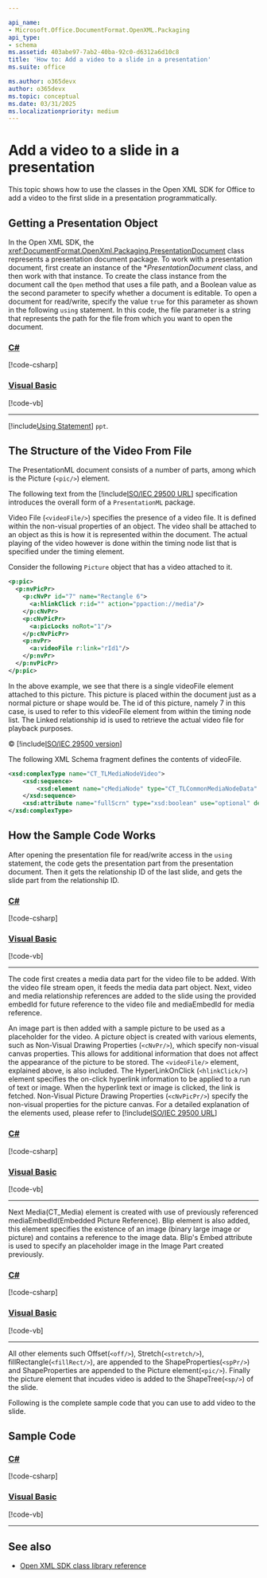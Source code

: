 ```yaml
---

api_name:
- Microsoft.Office.DocumentFormat.OpenXML.Packaging
api_type:
- schema
ms.assetid: 403abe97-7ab2-40ba-92c0-d6312a6d10c8
title: 'How to: Add a video to a slide in a presentation'
ms.suite: office

ms.author: o365devx
author: o365devx
ms.topic: conceptual
ms.date: 03/31/2025
ms.localizationpriority: medium
---
```


# Add a video to a slide in a presentation

This topic shows how to use the classes in the Open XML SDK for
Office to add a video to the first slide in a presentation
programmatically.

## Getting a Presentation Object 

In the Open XML SDK, the <xref:DocumentFormat.OpenXml.Packaging.PresentationDocument> class represents a
presentation document package. To work with a presentation document,
first create an instance of the **PresentationDocument* class, and then work with
that instance. To create the class instance from the document call the
`Open` method that uses a file path, and a
Boolean value as the second parameter to specify whether a document is
editable. To open a document for read/write, specify the value `true` for this parameter as shown in the following
`using` statement. In this code, the file
parameter is a string that represents the path for the file from which
you want to open the document.

### [C#](#tab/cs-1)
[!code-csharp[](../../samples/presentation/add_video/cs/Program.cs#snippet1)]

### [Visual Basic](#tab/vb-1)
[!code-vb[](../../samples/presentation/add_video/vb/Program.vb#snippet1)]
***


[!include[Using Statement](../includes/presentation/using-statement.md)] `ppt`.


## The Structure of the Video From File

The PresentationML document consists of a number of parts, among which is the Picture (`<pic/>`) element.

The following text from the [!include[ISO/IEC 29500 URL](../includes/iso-iec-29500-link.md)] specification introduces the overall form of a `PresentationML` package.

Video File (`<videoFile/>`) specifies the presence of a video file. It is defined within the non-visual properties of an object. The video shall be attached to an object as this is how it is represented within the document. The actual playing of the video however is done within the timing node list that is specified under the timing element.

Consider the following ``Picture`` object that has a video attached to it.

```xml
<p:pic>  
  <p:nvPicPr>  
    <p:cNvPr id="7" name="Rectangle 6">  
      <a:hlinkClick r:id="" action="ppaction://media"/>  
    </p:cNvPr>  
    <p:cNvPicPr>  
      <a:picLocks noRot="1"/>  
    </p:cNvPicPr>  
    <p:nvPr>  
      <a:videoFile r:link="rId1"/>  
    </p:nvPr>  
  </p:nvPicPr>  
</p:pic>
```

In the above example, we see that there is a single videoFile element attached to this picture. This picture is placed within the document just as a normal picture or shape would be. The id of this picture, namely 7 in this case, is used to refer to this videoFile element from within the timing node list. The Linked relationship id is used to retrieve the actual video file for playback purposes. 

&copy; [!include[ISO/IEC 29500 version](../includes/iso-iec-29500-version.md)]

The following XML Schema fragment defines the contents of videoFile.

```xml
<xsd:complexType name="CT_TLMediaNodeVideo">
	<xsd:sequence>
		<xsd:element name="cMediaNode" type="CT_TLCommonMediaNodeData" minOccurs="1" maxOccurs="1"/>
	</xsd:sequence>
	<xsd:attribute name="fullScrn" type="xsd:boolean" use="optional" default="false"/>
</xsd:complexType>
```

## How the Sample Code Works

After opening the presentation file for read/write access in the `using` statement, the code gets the presentation
part from the presentation document. Then it gets the relationship ID of
the last slide, and gets the slide part from the relationship ID.


### [C#](#tab/cs-2)
[!code-csharp[](../../samples/presentation/add_video/cs/Program.cs#snippet2)]

### [Visual Basic](#tab/vb-2)
[!code-vb[](../../samples/presentation/add_video/vb/Program.vb#snippet2)]
***

The code first creates a media data part for the video file to be added. With the video file stream open, it feeds the media data part object. Next, video and media relationship references are added to the slide using the provided embedId for future reference to the video file and mediaEmbedId for media reference.

An image part is then added with a sample picture to be used as a placeholder for the video. A picture object is created with various elements, such as Non-Visual Drawing Properties (`<cNvPr/>`), which specify non-visual canvas properties. This allows for additional information that does not affect the appearance of the picture to be stored. The `<videoFile/>` element, explained above, is also included. The HyperLinkOnClick (`<hlinkClick/>`) element specifies the on-click hyperlink information to be applied to a run of text or image. When the hyperlink text or image is clicked, the link is fetched. Non-Visual Picture Drawing Properties (`<cNvPicPr/>`) specify the non-visual properties for the picture canvas. For a detailed explanation of the elements used, please refer to [!include[ISO/IEC 29500 URL](../includes/iso-iec-29500-link.md)]

### [C#](#tab/cs-3)
[!code-csharp[](../../samples/presentation/add_video/cs/Program.cs#snippet3)]

### [Visual Basic](#tab/vb-3)
[!code-vb[](../../samples/presentation/add_video/vb/Program.vb#snippet3)]
***

Next Media(CT_Media) element is created with use of previously referenced mediaEmbedId(Embedded Picture Reference). Blip element is also added, this element specifies the existence of an image (binary large image or picture) and contains a reference to the image data. Blip's Embed attribute is used to specify an placeholder image in the Image Part created previously.

### [C#](#tab/cs-4)
[!code-csharp[](../../samples/presentation/add_video/cs/Program.cs#snippet4)]

### [Visual Basic](#tab/vb-4)
[!code-vb[](../../samples/presentation/add_video/vb/Program.vb#snippet4)]
***

All other elements such Offset(`<off/>`), Stretch(`<stretch/>`), fillRectangle(`<fillRect/>`), are appended to the ShapeProperties(`<spPr/>`) and ShapeProperties are appended to the Picture element(`<pic/>`). Finally the picture element that incudes video is added to the ShapeTree(`<sp/>`) of the slide.

Following is the complete sample code that you can use to add video to the slide.

## Sample Code

### [C#](#tab/cs)
[!code-csharp[](../../samples/presentation/add_video/cs/Program.cs#snippet0)]

### [Visual Basic](#tab/vb)
[!code-vb[](../../samples/presentation/add_video/vb/Program.vb#snippet0)]
***

## See also

- [Open XML SDK class library reference](/office/open-xml/open-xml-sdk)
